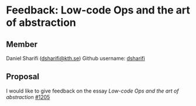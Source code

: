 # Feedback: Low-code Ops and the art of abstraction



 ## Member
 Daniel Sharifi (dsharifi@kth.se)
 Github username: [dsharifi](https://github.com/dsharifi)

 ## Proposal

 I would like to give feedback on the essay *Low-code Ops and the art of abstraction* [#1205](https://github.com/KTH/devops-course/pull/1205)